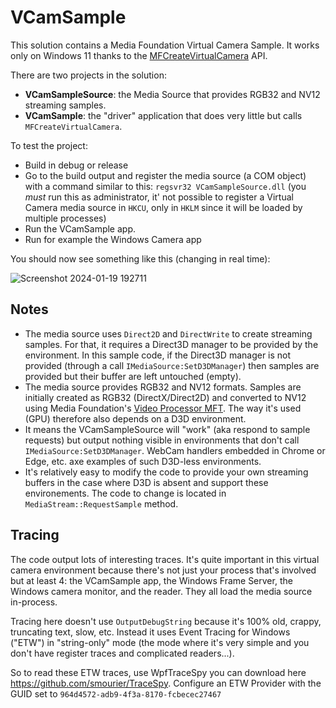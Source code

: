 # VCamSample
This solution contains a Media Foundation Virtual Camera Sample. It works only on Windows 11 thanks to the [MFCreateVirtualCamera](https://learn.microsoft.com/en-us/windows/win32/api/mfvirtualcamera/nf-mfvirtualcamera-mfcreatevirtualcamera) API.

There are two projects in the solution:

* **VCamSampleSource**: the Media Source that provides RGB32 and NV12 streaming samples.
* **VCamSample**: the "driver" application that does very little but calls `MFCreateVirtualCamera`.



To test the project:

* Build in debug or release
* Go to the build output and register the media source (a COM object) with a command similar to this: `regsvr32 VCamSampleSource.dll` (you *must* run this as administrator, it' not possible to register a Virtual Camera media source in `HKCU`, only in `HKLM` since it will be loaded by multiple processes)
* Run the VCamSample app.
* Run for example the Windows Camera app

You should now see something like this (changing in real time):


![Screenshot 2024-01-19 192711](https://github.com/smourier/VCamSample/assets/5328574/60cb92c0-0a3a-4077-af49-a42e9ce97101)



## Notes

* The media source uses `Direct2D` and `DirectWrite` to create streaming samples. For that, it requires a Direct3D manager to be provided by the environment. In this sample code, if the Direct3D manager is not provided (through a call `IMediaSource:SetD3DManager`) then samples are provided but their buffer are left untouched (empty).
* The media source provides RGB32 and NV12 formats. Samples are initially created as RGB32 (DirectX/Direct2D) and converted to NV12 using Media Foundation's [Video Processor MFT](https://learn.microsoft.com/en-us/windows/win32/medfound/video-processor-mft). The way it's used (GPU) therefore also depends on a D3D environment.
* It means the VCamSampleSource will "work" (aka respond to sample requests) but output nothing visible in environments that don't call `IMediaSource:SetD3DManager`. WebCam handlers embedded in Chrome or Edge, etc. axe examples of such D3D-less environments.
* It's relatively easy to modify the code to provide your own streaming buffers in the case where D3D is absent and support these environements. The code to change is located in `MediaStream::RequestSample` method.



## Tracing

The code output lots of interesting traces. It's quite important in this virtual camera environment because there's not just your process that's involved but at least 4: the VCamSample app, the Windows Frame Server, the Windows camera monitor, and the reader. They all load the media source in-process.

Tracing here  doesn't use `OutputDebugString` because it's 100% old, crappy, truncating text, slow, etc. Instead it uses Event Tracing for Windows ("ETW") in "string-only" mode (the mode where it's very simple and you don't have register traces and complicated readers...).

So to read these ETW traces, use WpfTraceSpy you can download here https://github.com/smourier/TraceSpy. Configure an ETW Provider with the GUID set to `964d4572-adb9-4f3a-8170-fcbecec27467`

